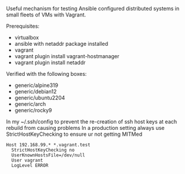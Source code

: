 Useful mechanism for testing Ansible configured distributed systems in small fleets of VMs with Vagrant.

Prerequisites:
* virtualbox
* ansible with netaddr package installed
* vagrant
* vagrant plugin install vagrant-hostmanager
* vagrant plugin install netaddr

Verified with the following boxes:
* generic/alpine319
* generic/debian12
* generic/ubuntu2204
* generic/arch
* generic/rocky9

In my ~/.ssh/config to prevent the re-creation of ssh host keys at each rebuild from causing problems
In a production setting always use StrictHostKeyChecking to ensure ur not getting MITMed
```
Host 192.168.99.* *.vagrant.test
  StrictHostKeyChecking no
  UserKnownHostsFile=/dev/null
  User vagrant
  LogLevel ERROR
```
